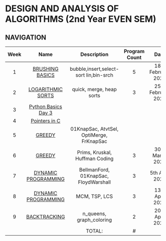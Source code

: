 # DESIGN AND ANALYSIS OF ALGORITHMS (2nd Year EVEN SEM)

## NAVIGATION

| Week |              Name               |               Description                | Program Count |        Date        |
| :--: | :-----------------------------: | :--------------------------------------: | :-----------: | :----------------: |
|  1   |   [BRUSHING BASICS](WEEK%201)   |  bubble,insert,select-sort lin,bin-srch  |       5       | 18th February 2022 |
|  2   |  [LOGARITHMIC SORTS](WEEK%202)  |         quick, merge, heap sorts         |       3       | 25th February 2022 |
|  3   | [Python Basics Day 3](WEEK%203) |                                          |               |                    |
|  4   |    [Pointers in C](WEEK%204)    |                                          |               |                    |
|  5   |       [GREEDY](WEEK%205)        | 01KnapSac, AtvtSel, OptiMerge, FrKnapSac |               |                    |
|  6   |       [GREEDY](WEEK%206)        |      Prims, Kruskal, Huffman Coding      |       3       |  30th March 2022   |
|  7   | [DYNAMIC PROGRAMMING](WEEK%207) |  BellmanFord, 01KnapSac, FloydWarshall   |       3       |   5th April 2022   |
|  8   | [DYNAMIC PROGRAMMING](WEEK%208) |              MCM, TSP, LCS               |       3       |  13th April 2022   |
|  9   |    [BACKTRACKING](WEEK%209)     |         n_queens, graph_coloring         |       2       |  20th April 2022   |
|      |                                 |                  TOTAL:                  |       #       |                    |
